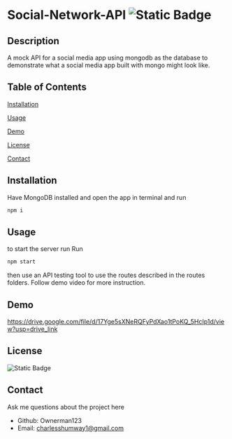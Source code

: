 # Social-Network-API ![Static Badge](https://img.shields.io/badge/License-MIT-blue)
## Description 
 A mock API for a social media app using mongodb as the database to demonstrate what a social media app built with mongo might look like.
## Table of Contents
[Installation](#installation)

[Usage](#usage)

[Demo](#demo)

[License](#license)

[Contact](#contact)

## Installation 
Have MongoDB installed and open the app in terminal and run


```bash
npm i 
```

## Usage

to start the server run
Run
```bash
npm start 
```
then use an API testing tool to use the routes described in the routes folders. Follow demo video for more instruction.

## Demo

https://drive.google.com/file/d/17Yge5sXNeRQFyPdXao1tPoKQ_5HcIp1d/view?usp=drive_link

## License 
![Static Badge](https://img.shields.io/badge/License-MIT-blue)
## Contact 
 Ask me questions about the project here
* Github: Ownerman123
* Email: charlesshumway1@gmail.com